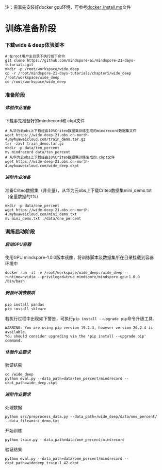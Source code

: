 注：需事先安装好docker gpu环境，可参考[docker_install.md](https://github.com/mindspore-ai/mindspore-21-days-tutorials/blob/main/chapter1/mobilenetv2/docker_install.md)文件

# 训练准备阶段
### 下载wide & deep体验脚本
```
# 在root用户主目录下执行如下命令
git clone https://github.com/mindspore-ai/mindspore-21-days-tutorials.git
mkdir -p /root/workspace/wide_deep
cp -r /root/mindspore-21-days-tutorials/chapter5/wide_deep /root/workspace/wide_deep
cd /root/workspace/wide_deep
```

### 准备阶段
##### 体验作业准备
下载事先准备好的mindrecord和.ckpt文件
```
# 从华为云obs上下载经由10%Criteo数据集训练生成的mindrecord数据集文件
wget https://wide-deep-21.obs.cn-north-4.myhuaweicloud.com/train_demo.tar.gz
tar -zxvf train_demo.tar.gz
mkdir -p data/ten_percent
mv mindrecord data/ten_percent
# 从华为云obs上下载经由10%Criteo数据集训练生成的.ckpt文件
wget https://wide-deep-21.obs.cn-north-4.myhuaweicloud.com/wide_deep.ckpt
```

##### 进阶作业准备
准备Criteo数据集（非全量），从华为云obs上下载Criteo数据集mini_demo.txt（全量数据的1%）
```
mkdir -p data/one_percent
wget https://wide-deep-21.obs.cn-north-4.myhuaweicloud.com/mini_demo.txt
mv mini_demo.txt ./data/one_percent
```


### 训练启动阶段
##### 启动GPU容器
使用GPU mindspore-1.0.0版本镜像，将训练脚本及数据集所在目录挂载到容器环境中
```
docker run -it -v /root/workspace/wide_deep:/wide_deep --runtime=nvidia --privileged=true mindspore/mindspore-gpu:1.0.0 /bin/bash
```

##### 安装环境依赖项
```
pip install pandas
pip install sklearn
```
若执行过程中出现如下警告，可执行`pip install --upgrade pip`命令升级工具.
```
WARNING: You are using pip version 19.2.3, however version 20.2.4 is available.
You should consider upgrading via the 'pip install --upgrade pip' command.
```

##### 体验作业要求
验证结果
```
cd /wide_deep
python eval.py --data_path=data/ten_percent/mindrecord --ckpt_path=wide_deep.ckpt
```

##### 进阶作业要求
处理数据
```
python src/preprocess_data.py --data_path=/wide_deep/data/one_percent/ --data_file=mini_demo.txt
```

开始训练
```
python train.py --data_path=data/one_percent/mindrecord
```

验证结果
```
python eval.py --data_path=data/one_percent/mindrecord --ckpt_path=widedeep_train-1_42.ckpt
```



